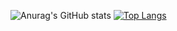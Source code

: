 ![Anurag's GitHub stats](https://github-readme-stats.vercel.app/api?username=BerkeA111&theme=darcula&show_icons=true&rank_icon=percentile&show=reviews,discussions_started,discussions_answered,prs_merged,prs_merged_percentage)
[![Top Langs](https://github-readme-stats.vercel.app/api/top-langs/?username=BerkeA111&theme=darcula&layout=pie)](https://github.com/anuraghazra/github-readme-stats)
